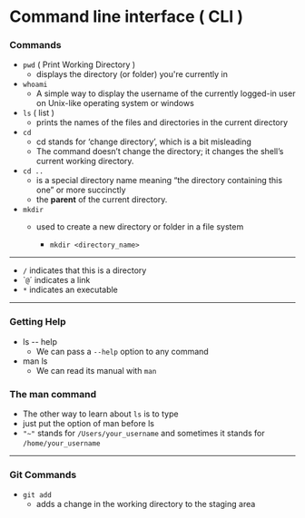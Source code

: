 # Command line interface ( CLI )

### Commands&#x20;

* `pwd` ( Print Working Directory )
  * displays the directory (or folder) you're currently in
* `whoami`
  * A simple way to display the username of the currently logged-in user on Unix-like operating system or windows
* `ls` ( list )&#x20;
  * &#x20;prints the names of the files and directories in the current directory
* `cd`&#x20;
  * cd  stands for ‘change directory’, which is a bit misleading
  * The command doesn’t change the directory; it changes the shell’s current working directory.
* `cd ..`&#x20;
  * is a special directory name meaning “the directory containing this one” or more succinctly
  * &#x20;the **parent** of the current directory.
* `mkdir` &#x20;
  *   &#x20;used to create a new directory or folder in a file system

      * `mkdir <directory_name>`



***

* &#x20;`/` indicates that this is a directory
* \``@`´ indicates a link
* `*` indicates an executable

***

### Getting Help

* ls -- help
  * We can pass a `--help` option to any command&#x20;
* man ls
  * We can read its manual with `man`

### The man command

* The other way to learn about `ls` is to type
* just put the option of man before ls
* `"~"` stands for `/Users/your_username` and sometimes it stands for `/home/your_username`&#x20;

***

### Git Commands

* `git add`&#x20;
  * adds a change in the working directory to the staging area

